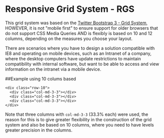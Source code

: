 Responsive Grid System - RGS
===

This grid system was based on the [Twitter Bootstrap 3 - Grid System](http://getbootstrap.com/css/#grid), HOWEVER, it is not "mobile first" to ensure support for older browsers that do not support CSS Media Queries AND is flexibly is based on 10 and 12 columns, depending on the measures you choose your layout.

There are scenarios where you have to design a solution compatible with IE8 and operating on mobile devices, such as an Intranet of a company, where the desktop computers have update restrictions to maintain compatibility with internal software, but want to be able to access and view information on the intranet via a mobile device.

##Example using 10 colums based
```
<div class="row-10">
  <div class="col-md-3-3"></div>
  <div class="col-md-3-3"></div>
  <div class="col-md-3-3"></div>
</div>
```
Note that three columns with `col-md-3-3` (33.3% each) were used, the reason for this is to give greater flexibility in the construction of the grid system and also be based on 10 columns, where you need to have levels greater precision in the columns.
